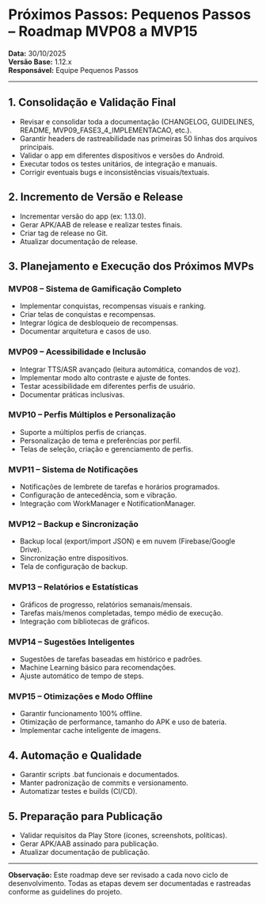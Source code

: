 # Próximos Passos: Pequenos Passos – Roadmap MVP08 a MVP15

**Data:** 30/10/2025  
**Versão Base:** 1.12.x  
**Responsável:** Equipe Pequenos Passos  

---

## 1. Consolidação e Validação Final
- Revisar e consolidar toda a documentação (CHANGELOG, GUIDELINES, README, MVP09_FASE3_4_IMPLEMENTACAO, etc.).
- Garantir headers de rastreabilidade nas primeiras 50 linhas dos arquivos principais.
- Validar o app em diferentes dispositivos e versões do Android.
- Executar todos os testes unitários, de integração e manuais.
- Corrigir eventuais bugs e inconsistências visuais/textuais.

## 2. Incremento de Versão e Release
- Incrementar versão do app (ex: 1.13.0).
- Gerar APK/AAB de release e realizar testes finais.
- Criar tag de release no Git.
- Atualizar documentação de release.

## 3. Planejamento e Execução dos Próximos MVPs

### MVP08 – Sistema de Gamificação Completo
- Implementar conquistas, recompensas visuais e ranking.
- Criar telas de conquistas e recompensas.
- Integrar lógica de desbloqueio de recompensas.
- Documentar arquitetura e casos de uso.

### MVP09 – Acessibilidade e Inclusão
- Integrar TTS/ASR avançado (leitura automática, comandos de voz).
- Implementar modo alto contraste e ajuste de fontes.
- Testar acessibilidade em diferentes perfis de usuário.
- Documentar práticas inclusivas.

### MVP10 – Perfis Múltiplos e Personalização
- Suporte a múltiplos perfis de crianças.
- Personalização de tema e preferências por perfil.
- Telas de seleção, criação e gerenciamento de perfis.

### MVP11 – Sistema de Notificações
- Notificações de lembrete de tarefas e horários programados.
- Configuração de antecedência, som e vibração.
- Integração com WorkManager e NotificationManager.

### MVP12 – Backup e Sincronização
- Backup local (export/import JSON) e em nuvem (Firebase/Google Drive).
- Sincronização entre dispositivos.
- Tela de configuração de backup.

### MVP13 – Relatórios e Estatísticas
- Gráficos de progresso, relatórios semanais/mensais.
- Tarefas mais/menos completadas, tempo médio de execução.
- Integração com bibliotecas de gráficos.

### MVP14 – Sugestões Inteligentes
- Sugestões de tarefas baseadas em histórico e padrões.
- Machine Learning básico para recomendações.
- Ajuste automático de tempo de steps.

### MVP15 – Otimizações e Modo Offline
- Garantir funcionamento 100% offline.
- Otimização de performance, tamanho do APK e uso de bateria.
- Implementar cache inteligente de imagens.

## 4. Automação e Qualidade
- Garantir scripts .bat funcionais e documentados.
- Manter padronização de commits e versionamento.
- Automatizar testes e builds (CI/CD).

## 5. Preparação para Publicação
- Validar requisitos da Play Store (ícones, screenshots, políticas).
- Gerar APK/AAB assinado para publicação.
- Atualizar documentação de publicação.

---

**Observação:**
Este roadmap deve ser revisado a cada novo ciclo de desenvolvimento. Todas as etapas devem ser documentadas e rastreadas conforme as guidelines do projeto.

